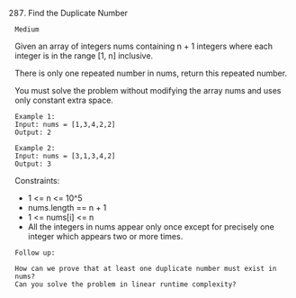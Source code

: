 287. Find the Duplicate Number

`Medium`

Given an array of integers nums containing n + 1 integers where each integer is in the range [1, n] inclusive.

There is only one repeated number in nums, return this repeated number.

You must solve the problem without modifying the array nums and uses only constant extra space.

```
Example 1:
Input: nums = [1,3,4,2,2]
Output: 2

Example 2:
Input: nums = [3,1,3,4,2]
Output: 3
```

Constraints:

- 1 <= n <= 10^5
- nums.length == n + 1
- 1 <= nums[i] <= n
- All the integers in nums appear only once except for precisely one integer which appears two or more times.


```
Follow up:

How can we prove that at least one duplicate number must exist in nums?
Can you solve the problem in linear runtime complexity?
```